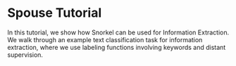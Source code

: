 # Spouse Tutorial
In this tutorial, we show how Snorkel can be used for Information Extraction. We walk through an example text classification task for information extraction, where we use labeling functions involving keywords and distant supervision.
